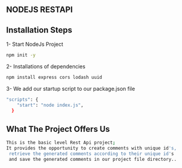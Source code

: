 ## NODEJS RESTAPI

## Installation Steps

1- Start NodeJs Project

```sh 
npm init -y
```

2- Installations of dependencies

```sh
npm install express cors lodash uuid
```
3- We add our startup script to our package.json file
```sh
"scripts": {
    "start": "node index.js",
  }
```

## What The Project Offers Us
```sh
This is the basic level Rest Api project; 
It provides the opportunity to create comments with unique id's,
 retrieve the generated comments according to their unique id's 
 and save the generated comments in our project file directory..
```